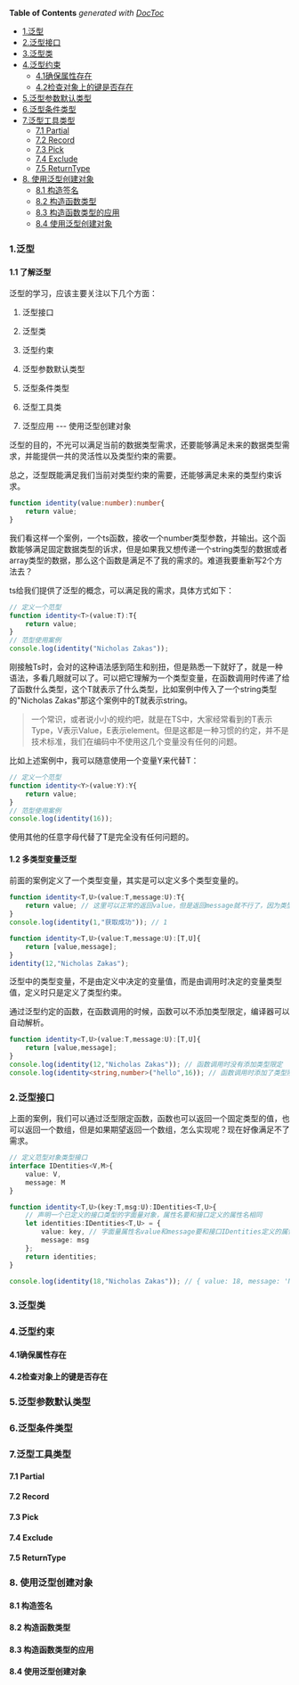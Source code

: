 <!-- START doctoc generated TOC please keep comment here to allow auto update -->
<!-- DON'T EDIT THIS SECTION, INSTEAD RE-RUN doctoc TO UPDATE -->
**Table of Contents**  *generated with [DocToc](https://github.com/thlorenz/doctoc)*

- [1.泛型](#1%E6%B3%9B%E5%9E%8B)
- [2.泛型接口](#2%E6%B3%9B%E5%9E%8B%E6%8E%A5%E5%8F%A3)
- [3.泛型类](#3%E6%B3%9B%E5%9E%8B%E7%B1%BB)
- [4.泛型约束](#4%E6%B3%9B%E5%9E%8B%E7%BA%A6%E6%9D%9F)
  - [4.1确保属性存在](#41%E7%A1%AE%E4%BF%9D%E5%B1%9E%E6%80%A7%E5%AD%98%E5%9C%A8)
  - [4.2检查对象上的键是否存在](#42%E6%A3%80%E6%9F%A5%E5%AF%B9%E8%B1%A1%E4%B8%8A%E7%9A%84%E9%94%AE%E6%98%AF%E5%90%A6%E5%AD%98%E5%9C%A8)
- [5.泛型参数默认类型](#5%E6%B3%9B%E5%9E%8B%E5%8F%82%E6%95%B0%E9%BB%98%E8%AE%A4%E7%B1%BB%E5%9E%8B)
- [6.泛型条件类型](#6%E6%B3%9B%E5%9E%8B%E6%9D%A1%E4%BB%B6%E7%B1%BB%E5%9E%8B)
- [7.泛型工具类型](#7%E6%B3%9B%E5%9E%8B%E5%B7%A5%E5%85%B7%E7%B1%BB%E5%9E%8B)
  - [7.1 Partial](#71-partial)
  - [7.2 Record](#72-record)
  - [7.3 Pick](#73-pick)
  - [7.4 Exclude](#74-exclude)
  - [7.5 ReturnType](#75-returntype)
- [8. 使用泛型创建对象](#8-%E4%BD%BF%E7%94%A8%E6%B3%9B%E5%9E%8B%E5%88%9B%E5%BB%BA%E5%AF%B9%E8%B1%A1)
  - [8.1 构造签名](#81-%E6%9E%84%E9%80%A0%E7%AD%BE%E5%90%8D)
  - [8.2 构造函数类型](#82-%E6%9E%84%E9%80%A0%E5%87%BD%E6%95%B0%E7%B1%BB%E5%9E%8B)
  - [8.3 构造函数类型的应用](#83-%E6%9E%84%E9%80%A0%E5%87%BD%E6%95%B0%E7%B1%BB%E5%9E%8B%E7%9A%84%E5%BA%94%E7%94%A8)
  - [8.4 使用泛型创建对象](#84-%E4%BD%BF%E7%94%A8%E6%B3%9B%E5%9E%8B%E5%88%9B%E5%BB%BA%E5%AF%B9%E8%B1%A1)

<!-- END doctoc generated TOC please keep comment here to allow auto update -->

### 1.泛型

#### 1.1 了解泛型
泛型的学习，应该主要关注以下几个方面：

1. 泛型接口

2. 泛型类

3. 泛型约束

4. 泛型参数默认类型

5. 泛型条件类型

6. 泛型工具类

7. 泛型应用 --- 使用泛型创建对象


泛型的目的，不光可以满足当前的数据类型需求，还要能够满足未来的数据类型需求，并能提供一共的灵活性以及类型约束的需要。

总之，泛型既能满足我们当前对类型约束的需要，还能够满足未来的类型约束诉求。

```ts
function identity(value:number):number{
    return value;
}
```
我们看这样一个案例，一个ts函数，接收一个number类型参数，并输出。这个函数能够满足固定数据类型的诉求，但是如果我又想传递一个string类型的数据或者array类型的数据，那么这个函数是满足不了我的需求的。难道我要重新写2个方法去？

ts给我们提供了泛型的概念，可以满足我的需求，具体方式如下：

```ts
// 定义一个范型
function identity<T>(value:T):T{
    return value;
}
// 范型使用案例
console.log(identity("Nicholas Zakas"));
```

刚接触Ts时，会对<T>的这种语法感到陌生和别扭，但是熟悉一下就好了，就是一种语法，多看几眼就可以了。可以把它理解为一个类型变量，在函数调用时传递了给了函数什么类型，这个T就表示了什么类型，比如案例中传入了一个string类型的"Nicholas Zakas"那这个案例中的T就表示string。

> 一个常识，或者说小小的规约吧，就是在TS中，大家经常看到的T表示Type，V表示Value，E表示element。但是这都是一种习惯的约定，并不是技术标准，我们在编码中不使用这几个变量没有任何的问题。

比如上述案例中，我可以随意使用一个变量Y来代替T：

```ts
// 定义一个范型
function identity<Y>(value:Y):Y{
    return value;
}
// 范型使用案例
console.log(identity(16));
```

使用其他的任意字母代替了T是完全没有任何问题的。

#### 1.2 多类型变量泛型

前面的案例定义了一个类型变量，其实是可以定义多个类型变量的。

```ts
function identity<T,U>(value:T,message:U):T{
    return value; // 这里可以正常的返回value，但是返回message就不行了，因为类型不同了
}
console.log(identity(1,"获取成功")); // 1
```

```ts
function identity<T,U>(value:T,message:U):[T,U]{
    return [value,message];
}
identity(12,"Nicholas Zakas");
```

泛型中的类型变量，不是由定义中决定的变量值，而是由调用时决定的变量类型值，定义时只是定义了类型约束。

通过泛型约定的函数，在函数调用的时候，函数可以不添加类型限定，编译器可以自动解析。

```ts
function identity<T,U>(value:T,message:U):[T,U]{
    return [value,message];
}
console.log(identity(12,"Nicholas Zakas")); // 函数调用时没有添加类型限定
console.log(identity<string,number>("hello",16)); // 函数调用时添加了类型限定
```

### 2.泛型接口

上面的案例，我们可以通过泛型限定函数，函数也可以返回一个固定类型的值，也可以返回一个数组，但是如果期望返回一个数组，怎么实现呢？现在好像满足不了需求。

```ts
// 定义范型对象类型接口
interface IDentities<V,M>{
    value: V,
    message: M
}

function identity<T,U>(key:T,msg:U):IDentities<T,U>{
    // 声明一个已定义的接口类型的字面量对象，属性名要和接口定义的属性名相同
    let identities:IDentities<T,U> = {
        value: key, // 字面量属性名value和message要和接口IDentities定义的属性名相同
        message: msg
    };
    return identities;
}

console.log(identity(18,"Nicholas Zakas")); // { value: 18, message: 'Nicholas Zakas' }
```

### 3.泛型类

### 4.泛型约束

#### 4.1确保属性存在

#### 4.2检查对象上的键是否存在

### 5.泛型参数默认类型

### 6.泛型条件类型

### 7.泛型工具类型

#### 7.1 Partial

#### 7.2 Record

#### 7.3 Pick

#### 7.4 Exclude

#### 7.5 ReturnType

### 8. 使用泛型创建对象

#### 8.1 构造签名 

#### 8.2 构造函数类型

#### 8.3 构造函数类型的应用

#### 8.4 使用泛型创建对象